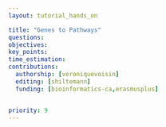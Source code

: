 ```yaml
---
layout: tutorial_hands_on

title: "Genes to Pathways"
questions:
objectives:
key_points:
time_estimation:
contributions:
  authorship: [veroniquevoisin]
  editing: [shiltemann]
  funding: [bioinformatics-ca,erasmusplus]


priority: 9
---
```

